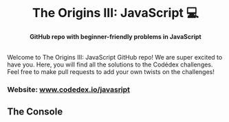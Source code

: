 <div align="center">
  <br>
  <h1>The Origins III: JavaScript 💻</h1>
  <strong>GitHub repo with beginner-friendly problems in JavaScript</strong>
</div>
<br>

Welcome to The Origins III: JavaScript GitHub repo! We are super excited to have you. Here, you will find all the solutions to the Codédex challenges. Feel free to make pull requests to add your own twists on the challenges!

### Website: www.codedex.io/javasript

## The Console

